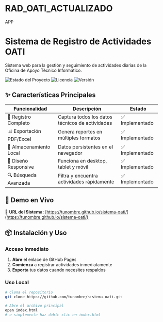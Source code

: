 # RAD_OATI_ACTUALIZADO
APP
# Sistema de Registro de Actividades OATI

Sistema web para la gestión y seguimiento de actividades diarias de la Oficina de Apoyo Técnico Informático.

![Estado del Proyecto](https://img.shields.io/badge/Estado-🚀%20En%20Producción-brightgreen)
![Licencia](https://img.shields.io/badge/Licencia-MIT-blue)
![Versión](https://img.shields.io/badge/Versión-1.0.0-orange)

## ✨ Características Principales

| Funcionalidad | Descripción | Estado |
|---------------|-------------|---------|
| 📝 Registro Completo | Captura todos los datos técnicos de actividades | ✅ Implementado |
| 📊 Exportación PDF/Excel | Genera reportes en múltiples formatos | ✅ Implementado |
| 💾 Almacenamiento Local | Datos persistentes en el navegador | ✅ Implementado |
| 📱 Diseño Responsive | Funciona en desktop, tablet y móvil | ✅ Implementado |
| 🔍 Búsqueda Avanzada | Filtra y encuentra actividades rápidamente | ✅ Implementado |

## 🚀 Demo en Vivo

🔗 **URL del Sistema:** [https://tunombre.github.io/sistema-oati/](https://tunombre.github.io/sistema-oati/)

## 📦 Instalación y Uso

### Acceso Inmediato
1. **Abre** el enlace de GitHub Pages
2. **Comienza** a registrar actividades inmediatamente
3. **Exporta** tus datos cuando necesites respaldos

### Uso Local
```bash
# Clona el repositorio
git clone https://github.com/tunombre/sistema-oati.git

# Abre el archivo principal
open index.html
# o simplemente haz doble clic en index.html
